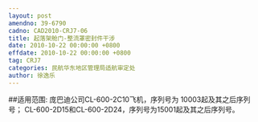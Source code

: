 ```yaml
---
layout: post
amendno: 39-6790
cadno: CAD2010-CRJ7-06
title: 起落架舱门-整流罩密封件干涉
date: 2010-10-22 00:00:00 +0800
effdate: 2010-10-22 00:00:00 +0800
tag: CRJ7
categories: 民航华东地区管理局适航审定处
author: 徐逸乐
---
```


##适用范围:
庞巴迪公司CL-600-2C10飞机，序列号为 10003起及其之后序列号； CL-600-2D15和CL-600-2D24，序列号为15001起及其之后序列号。


